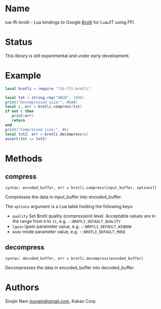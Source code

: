 Name
====
lua-ffi-brotli - Lua bindings to Google
[Brotli](https://github.com/google/brotli) for LuaJIT using FFI.


Status
======
This library is still experimental and under early development.


Example
=======
```` lua
local brotli = require "lib.ffi-brotli"

local txt = string.rep("ABCD", 1000)
print("Uncompressed size:", #txt)
local c, err = brotli.compress(txt)
if not c then
   print(err)
   return
end
print("Compressed size:", #c)
local txt2, err = brotli.decompress(c)
assert(txt == txt2)
````

Methods
=======

compress
--------
`syntax: encoded_buffer, err = brotli.compress(input_buffer, options?)`

Compresses the data in input_buffer into encoded_buffer.

The `options` argument is a Lua table holding the following keys:

* `quality`
    Set Brotli quality (compression) level.
    Acceptable values are in the range from `0` to `11`,
    e.g. `::BROTLI_DEFAULT_QUALITY`
* `lgwin`
    lgwin parameter value, e.g. `::BROTLI_DEFAULT_WINDOW`
* `mode`
    mode parameter value, e.g. `::BROTLI_DEFAULT_MODE`

decompress
----------
`syntax: decoded_buffer, err = brotli.decompress(encoded_buffer)`

Decompresses the data in encoded_buffer into decoded_buffer.


Authors
=======
Soojin Nam <jsunam@gmail.com>, Kakao Corp.